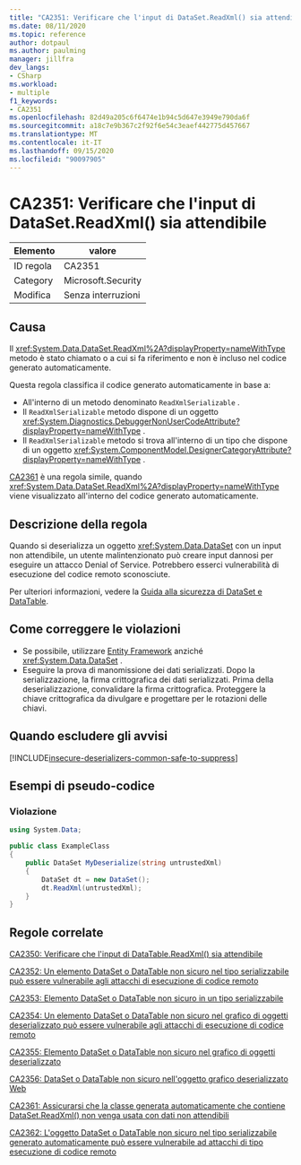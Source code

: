 ```yaml
---
title: "CA2351: Verificare che l'input di DataSet.ReadXml() sia attendibile"
ms.date: 08/11/2020
ms.topic: reference
author: dotpaul
ms.author: paulming
manager: jillfra
dev_langs:
- CSharp
ms.workload:
- multiple
f1_keywords:
- CA2351
ms.openlocfilehash: 82d49a205c6f6474e1b94c5d647e3949e790da6f
ms.sourcegitcommit: a18c7e9b367c2f92f6e54c3eaef442775d457667
ms.translationtype: MT
ms.contentlocale: it-IT
ms.lasthandoff: 09/15/2020
ms.locfileid: "90097905"
---
```

# <a name="ca2351-ensure-datasetreadxmls-input-is-trusted"></a>CA2351: Verificare che l'input di DataSet.ReadXml() sia attendibile

|Elemento|valore|
|-|-|
|ID regola|CA2351|
|Category|Microsoft.Security|
|Modifica|Senza interruzioni|

## <a name="cause"></a>Causa

Il <xref:System.Data.DataSet.ReadXml%2A?displayProperty=nameWithType> metodo è stato chiamato o a cui si fa riferimento e non è incluso nel codice generato automaticamente.

Questa regola classifica il codice generato automaticamente in base a:
- All'interno di un metodo denominato `ReadXmlSerializable` .
- Il `ReadXmlSerializable` metodo dispone di un oggetto <xref:System.Diagnostics.DebuggerNonUserCodeAttribute?displayProperty=nameWithType> .
- Il `ReadXmlSerializable` metodo si trova all'interno di un tipo che dispone di un oggetto <xref:System.ComponentModel.DesignerCategoryAttribute?displayProperty=nameWithType> .

[CA2361](ca2361.md) è una regola simile, quando <xref:System.Data.DataSet.ReadXml%2A?displayProperty=nameWithType> viene visualizzato all'interno del codice generato automaticamente.

## <a name="rule-description"></a>Descrizione della regola

Quando si deserializza un oggetto <xref:System.Data.DataSet> con un input non attendibile, un utente malintenzionato può creare input dannosi per eseguire un attacco Denial of Service. Potrebbero esserci vulnerabilità di esecuzione del codice remoto sconosciute.

Per ulteriori informazioni, vedere la [Guida alla sicurezza di DataSet e DataTable](https://go.microsoft.com/fwlink/?linkid=2132227).

## <a name="how-to-fix-violations"></a>Come correggere le violazioni

- Se possibile, utilizzare [Entity Framework](/ef/) anziché <xref:System.Data.DataSet> .
- Eseguire la prova di manomissione dei dati serializzati. Dopo la serializzazione, la firma crittografica dei dati serializzati. Prima della deserializzazione, convalidare la firma crittografica. Proteggere la chiave crittografica da divulgare e progettare per le rotazioni delle chiavi.

## <a name="when-to-suppress-warnings"></a>Quando escludere gli avvisi

[!INCLUDE[insecure-deserializers-common-safe-to-suppress](includes/insecure-deserializers-common-safe-to-suppress-md.md)]

## <a name="pseudo-code-examples"></a>Esempi di pseudo-codice

### <a name="violation"></a>Violazione

```csharp
using System.Data;

public class ExampleClass
{
    public DataSet MyDeserialize(string untrustedXml)
    {
        DataSet dt = new DataSet();
        dt.ReadXml(untrustedXml);
    }
}
```

## <a name="related-rules"></a>Regole correlate

[CA2350: Verificare che l'input di DataTable.ReadXml() sia attendibile](ca2350.md)

[CA2352: Un elemento DataSet o DataTable non sicuro nel tipo serializzabile può essere vulnerabile agli attacchi di esecuzione di codice remoto](ca2352.md)

[CA2353: Elemento DataSet o DataTable non sicuro in un tipo serializzabile](ca2353.md)

[CA2354: Un elemento DataSet o DataTable non sicuro nel grafico di oggetti deserializzato può essere vulnerabile agli attacchi di esecuzione di codice remoto](ca2354.md)

[CA2355: Elemento DataSet o DataTable non sicuro nel grafico di oggetti deserializzato](ca2355.md)

[CA2356: DataSet o DataTable non sicuro nell'oggetto grafico deserializzato Web](ca2356.md)

[CA2361: Assicurarsi che la classe generata automaticamente che contiene DataSet.ReadXml() non venga usata con dati non attendibili](ca2361.md)

[CA2362: L'oggetto DataSet o DataTable non sicuro nel tipo serializzabile generato automaticamente può essere vulnerabile ad attacchi di tipo esecuzione di codice remoto](ca2362.md)